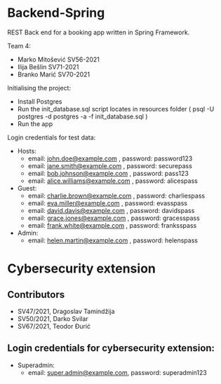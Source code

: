 # Backend-Spring
REST Back end for a booking app written in Spring Framework.

Team 4:
- Marko Mitošević SV56-2021
- Ilija Bešlin SV71-2021
- Branko Marić SV70-2021

Initialising the project:
- Install Postgres
- Run the init_database.sql script locates in resources folder
  ( psql -U postgres -d postgres -a -f init_database.sql )
- Run the app


Login credentials for test data:
- Hosts:
    - email: john.doe@example.com , password: password123
    - email: jane.smith@example.com , password: securepass
    - email: bob.johnson@example.com , password: pass123 
    - email: alice.williams@example.com , password: alicespass
- Guest:
  - email: charlie.brown@example.com , password: charliespass
  - email: eva.miller@example.com , password: evasspass
  - email: david.davis@example.com , password: davidspass
  - email: grace.jones@example.com , password: gracesspass
  - email: frank.white@example.com , password: franksspass
- Admin:
  - email: helen.martin@example.com , password: helenspass

# Cybersecurity extension
## Contributors
- SV47/2021, Dragoslav Tamindžija
- SV50/2021, Darko Svilar
- SV67/2021, Teodor Đurić

## Login credentials for cybersecurity extension:
- Superadmin:
  - email: super.admin@example.com, password: superadmin123
